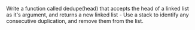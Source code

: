 Write a function called dedupe(head) that accepts the head of a linked list as it's argument, and returns a new linked list - Use a stack to identify any consecutive duplication, and remove them from the list.